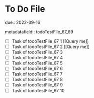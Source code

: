 # To Do File

due:: 2022-09-16

metadatafield:: todoTestFile_67_69

- [ ] Task of todoTestFile_67 1 [[Query me]]
- [ ] Task of todoTestFile_67 2 [[Query me]]
- [ ] Task of todoTestFile_67 3
- [ ] Task of todoTestFile_67 4
- [ ] Task of todoTestFile_67 5
- [ ] Task of todoTestFile_67 6
- [ ] Task of todoTestFile_67 7
- [ ] Task of todoTestFile_67 8
- [ ] Task of todoTestFile_67 9
- [ ] Task of todoTestFile_67 10